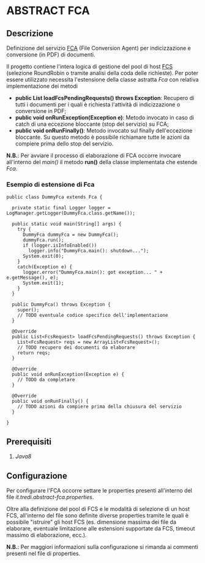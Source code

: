 # ABSTRACT FCA

## Descrizione

Definizione del servizio [FCA](https://github.com/agenziaentrateriscossione/docway-fca) (File Conversion Agent) per indicizzazione e conversione (in PDF) di documenti. 

Il progetto contiene l'intera logica di gestione del pool di host [FCS](https://github.com/agenziaentrateriscossione/docway-fcs) (selezione RoundRobin o tramite analisi della coda delle richieste). Per poter essere utilizzato necessita l'estensione della classe astratta _Fca_ con relativa implementazione dei metodi

- __public List<FcsRequest> loadFcsPendingRequests() throws Exception__: Recupero di tutti i documenti per i quali è richiesta l'attività di indicizzazione o conversione in PDF;
- __public void onRunException(Exception e)__: Metodo invocato in caso di catch di una eccezione bloccante (stop del servizio) su FCA;
- __public void onRunFinally()__: Metodo invocato sul finally dell'eccezione bloccante. Su questo metodo è possibile richiamare tutte le azioni da compiere prima dello stop del servizio.

__N.B.__: Per avviare il processo di elaborazione di FCA occorre invocare all'interno del _main()_ il metodo __run()__ della classe implementata che estende _Fca_.

### Esempio di estensione di Fca

```
public class DummyFca extends Fca {

  private static final Logger logger = LogManager.getLogger(DummyFca.class.getName());
	
  public static void main(String[] args) {
    try {
      DummyFca dummyFca = new DummyFca();
      dummyFca.run();
      if (logger.isInfoEnabled())
        logger.info("DummyFca.main(): shutdown...");
      System.exit(0);
    }
    catch(Exception e) {
      logger.error("DummyFca.main(): got exception... " + e.getMessage(), e);
      System.exit(1);
    }
  }
  
  public DummyFca() throws Exception {
    super();
    // TODO eventuale codice specifico dell'implementazione
  }

  @Override
  public List<FcsRequest> loadFcsPendingRequests() throws Exception {
    List<FcsRequest> reqs = new ArrayList<FcsRequest>();
    // TODO recupero dei documenti da elaborare
    return reqs;
  }

  @Override
  public void onRunException(Exception e) {
    // TODO da completare
  }

  @Override
  public void onRunFinally() {
    // TODO azioni da compiere prima della chiusura del servizio
  }
  
}

```


## Prerequisiti

1. _Java8_


## Configurazione

Per configurare l'FCA occorre settare le properties presenti all'interno del file _it.tredi.abstract-fca.properties_. 

Oltre alla definizione del pool di FCS e le modalità di selezione di un host FCS, all'interno del file sono definite diverse properties tramite le quali è possibile "istruire" gli host FCS (es. dimensione massima dei file da elaborare, eventuale limitazione alle estensioni supportate da FCS, timeout massimo di elaborazione, ecc.).

__N.B.__: Per maggiori informazioni sulla configurazione si rimanda ai commenti presenti nel file di properties.
